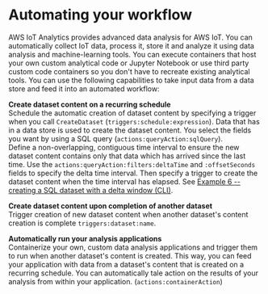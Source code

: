 # Automating your workflow<a name="automate"></a>

AWS IoT Analytics provides advanced data analysis for AWS IoT\. You can automatically collect IoT data, process it, store it and analyze it using data analysis and machine\-learning tools\. You can execute containers that host your own custom analytical code or Jupyter Notebook or use third party custom code containers so you don't have to recreate existing analytical tools\. You can use the following capabilities to take input data from a data store and feed it into an automated workflow:

**Create dataset content on a recurring schedule**  
Schedule the automatic creation of dataset content by specifying a trigger when you call `CreateDataset` \(`triggers:schedule:expression`\)\. Data that has in a data store is used to create the dataset content\. You select the fields you want by using a SQL query \(`actions:queryAction:sqlQuery`\)\.  
Define a non\-overlapping, contiguous time interval to ensure the new dataset content contains only that data which has arrived since the last time\. Use the `actions:queryAction:filters:deltaTime` and `:offsetSeconds` fields to specify the delta time interval\. Then specify a trigger to create the dataset content when the time interval has elapsed\. See [Example 6 \-\- creating a SQL dataset with a delta window \(CLI\)](https://docs.aws.amazon.com/iotanalytics/latest/userguide/automate.html#aws-iot-analytics-automate-example-createdataset6)\.

**Create dataset content upon completion of another dataset**  
Trigger creation of new dataset content when another dataset's content creation is complete `triggers:dataset:name`\.

**Automatically run your analysis applications**  
Containerize your own, custom data analysis applications and trigger them to run when another dataset's content is created\. This way, you can feed your application with data from a dataset's content that is created on a recurring schedule\. You can automatically tale action on the results of your analysis from within your application\. \(`actions:containerAction`\)